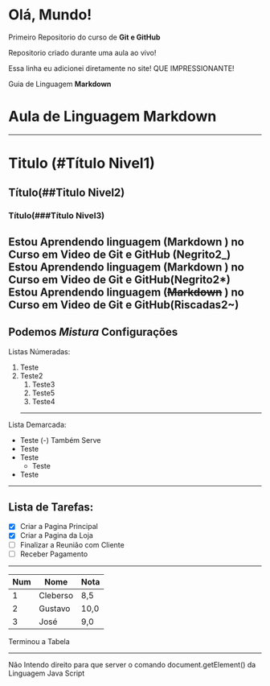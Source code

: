 # Olá, Mundo!
Primeiro Repositorio do curso de **Git e GitHub**

Repositorio criado durante uma aula ao vivo!
 
Essa linha eu adicionei diretamente no site! QUE IMPRESSIONANTE!

Guia de Linguagem __Markdown__

# **Aula de Linguagem Markdown**
---


# Titulo  (#Título Nivel1)
## Título(##Titulo Nivel2)
### Título(###Título Nivel3)






Estou Aprendendo linguagem (__Markdown__ ) no Curso em Video de Git e GitHub (Negrito2_)
Estou Aprendendo linguagem (**Markdown** ) no Curso em Video de Git e GitHub(Negrito2*)
Estou Aprendendo linguagem (~~Markdown~~ ) no Curso em Video de Git e GitHub(Riscadas2~) 
---
Podemos __*Mistura*__ Configurações
---

Listas Númeradas:
1. Teste
0. Teste2
   1. Teste3
   1. Teste5
   999. Teste4
   ---
Lista Demarcada:
* Teste   (-) Também Serve
* Teste
* Teste
   * Teste
 * Teste
 

---
Lista de Tarefas:
---
- [x] Criar a Pagina Principal
- [x] Criar a Pagina da Loja
- [ ] Finalizar a Reunião com Cliente
- [ ] Receber Pagamento

---

 Num | Nome | Nota
 ---|---|---
 1 | Cleberso | 8,5
 2 | Gustavo | 10,0
 3 | José | 9,0

 Terminou a Tabela


 ---- 
  Não Intendo direito para que server o comando document.getElement() da Linguagem Java Script
 

